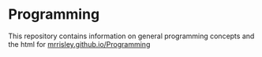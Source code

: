 # Programming

This repository contains information on general programming concepts and the html for [mrrisley.github.io/Programming](https://mrrisley.github.io/Programming)

